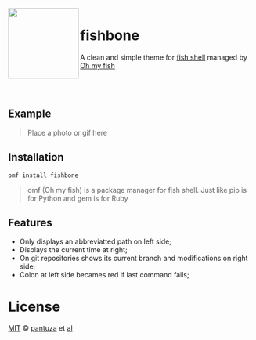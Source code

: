 <img src="https://cdn.rawgit.com/oh-my-fish/oh-my-fish/e4f1c2e0219a17e2c748b824004c8d0b38055c16/docs/logo.svg" align="left" width="144px" height="144px"/>

# fishbone
A clean and simple theme for [fish shell](https://fishshell.com) managed by [Oh my fish](https://github.com/oh-my-fish/oh-my-fish)

<br />
<br />

## Example

> Place a photo or gif here

## Installation

```fish
omf install fishbone
```
> omf (Oh my fish) is a package manager for fish shell. Just like pip is for Python and gem is for Ruby

## Features

* Only displays an abbreviatted path on left side;
* Displays the current time at right;
* On git repositories shows its current branch and modifications on right side;
* Colon at left side becames red if last command fails;


# License

[MIT][mit] © [pantuza][author] et [al][contributors]


[mit]:            https://opensource.org/licenses/MIT
[author]:         https://github.com/pantuza
[contributors]:   https://github.com/pantuza/fishbone/graphs/contributors
